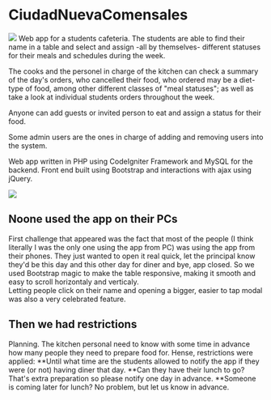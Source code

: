 # CiudadNuevaComensales
<img src="https://cdn.discordapp.com/attachments/738119984177479815/742530246020038728/CiudadNuevaComensalesEmpty.JPG" style="max-height:50px;">
Web app for a students cafeteria.
The students are able to find their name in a table and select and assign -all by themselves- different statuses for their meals and schedules during the week.

The cooks and the personel in charge of the kitchen can check a summary of the day's orders, who cancelled their food, who ordered may be a diet-type of food, among other different classes of "meal statuses"; as well as take a look at individual students orders throughout the week.

Anyone can add guests or invited person to eat and assign a status for their food.

Some admin users are the ones in charge of adding and removing users into the system.

Web app written in PHP using CodeIgniter Framework and MySQL for the backend. Front end built using Bootstrap and interactions with ajax using jQuery.

<img src="https://cdn.discordapp.com/attachments/738119984177479815/742547949405470811/CiudadNuevaComensalesWithRecords.JPG" style="max-height:50px;">

## Noone used the app on their PCs
First challenge that appeared was the fact that most of the people (I think literally I was the only one using the app from PC) was using the app from their phones.
They just wanted to open it real quick, let the principal know they'd be this day and this other day for diner and bye, app closed.
So we used Bootstrap magic to make the table responsive, making it smooth and easy to scroll horizontaly and verticaly.<br>
Letting people click on their name and opening a bigger, easier to tap modal was also a very celebrated feature.

## Then we had restrictions
Planning. The kitchen personal need to know with some time in advance how many people they need to prepare food for. Hense, restrictions were applied:
**Until what time are the students allowed to notify the app if they were (or not) having diner that day.
**Can they have their lunch to go? That's extra preparation so please notify one day in advance.
**Someone is coming later for lunch? No problem, but let us know in advance.
